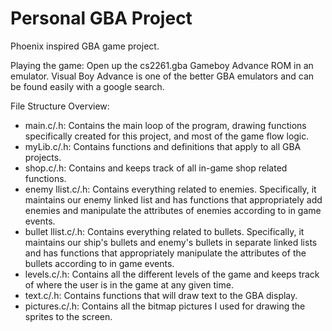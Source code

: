 Personal GBA Project
====================

Phoenix inspired GBA game project.

Playing the game:  Open up the cs2261.gba Gameboy Advance ROM
in an emulator.  Visual Boy Advance is one of the better GBA
emulators and can be found easily with a google search.

File Structure Overview:

 - main.c/.h: Contains the main loop of the program, drawing
    functions specifically created for this project, and most
    of the game flow logic.
 - myLib.c/.h: Contains functions and definitions that apply
    to all GBA projects.
 - shop.c/.h: Contains and keeps track of all in-game shop
    related functions.
 - enemy llist.c/.h: Contains everything related to enemies.
    Specifically, it maintains our enemy linked list and has 
    functions that appropriately add enemies and manipulate 
    the attributes of enemies according to in game events.
 - bullet llist.c/.h: Contains everything related to bullets.
    Specifically, it maintains our ship's bullets and enemy's
    bullets in separate linked lists and has functions that 
    appropriately manipulate the attributes of the bullets
    according to in game events.
 - levels.c/.h: Contains all the different levels of the game
    and keeps track of where the user is in the game at any
    given time.  
 - text.c/.h: Contains functions that will draw text to the
    GBA display.
 - pictures.c/.h: Contains all the bitmap pictures I used
    for drawing the sprites to the screen.
